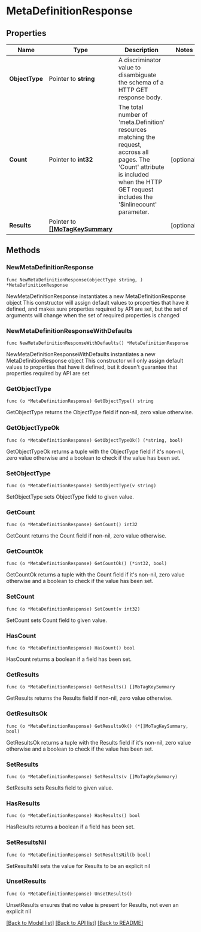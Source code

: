 # MetaDefinitionResponse

## Properties

Name | Type | Description | Notes
------------ | ------------- | ------------- | -------------
**ObjectType** | Pointer to **string** | A discriminator value to disambiguate the schema of a HTTP GET response body. | 
**Count** | Pointer to **int32** | The total number of &#39;meta.Definition&#39; resources matching the request, accross all pages. The &#39;Count&#39; attribute is included when the HTTP GET request includes the &#39;$inlinecount&#39; parameter. | [optional] 
**Results** | Pointer to [**[]MoTagKeySummary**](MoTagKeySummary.md) |  | [optional] 

## Methods

### NewMetaDefinitionResponse

`func NewMetaDefinitionResponse(objectType string, ) *MetaDefinitionResponse`

NewMetaDefinitionResponse instantiates a new MetaDefinitionResponse object
This constructor will assign default values to properties that have it defined,
and makes sure properties required by API are set, but the set of arguments
will change when the set of required properties is changed

### NewMetaDefinitionResponseWithDefaults

`func NewMetaDefinitionResponseWithDefaults() *MetaDefinitionResponse`

NewMetaDefinitionResponseWithDefaults instantiates a new MetaDefinitionResponse object
This constructor will only assign default values to properties that have it defined,
but it doesn't guarantee that properties required by API are set

### GetObjectType

`func (o *MetaDefinitionResponse) GetObjectType() string`

GetObjectType returns the ObjectType field if non-nil, zero value otherwise.

### GetObjectTypeOk

`func (o *MetaDefinitionResponse) GetObjectTypeOk() (*string, bool)`

GetObjectTypeOk returns a tuple with the ObjectType field if it's non-nil, zero value otherwise
and a boolean to check if the value has been set.

### SetObjectType

`func (o *MetaDefinitionResponse) SetObjectType(v string)`

SetObjectType sets ObjectType field to given value.


### GetCount

`func (o *MetaDefinitionResponse) GetCount() int32`

GetCount returns the Count field if non-nil, zero value otherwise.

### GetCountOk

`func (o *MetaDefinitionResponse) GetCountOk() (*int32, bool)`

GetCountOk returns a tuple with the Count field if it's non-nil, zero value otherwise
and a boolean to check if the value has been set.

### SetCount

`func (o *MetaDefinitionResponse) SetCount(v int32)`

SetCount sets Count field to given value.

### HasCount

`func (o *MetaDefinitionResponse) HasCount() bool`

HasCount returns a boolean if a field has been set.

### GetResults

`func (o *MetaDefinitionResponse) GetResults() []MoTagKeySummary`

GetResults returns the Results field if non-nil, zero value otherwise.

### GetResultsOk

`func (o *MetaDefinitionResponse) GetResultsOk() (*[]MoTagKeySummary, bool)`

GetResultsOk returns a tuple with the Results field if it's non-nil, zero value otherwise
and a boolean to check if the value has been set.

### SetResults

`func (o *MetaDefinitionResponse) SetResults(v []MoTagKeySummary)`

SetResults sets Results field to given value.

### HasResults

`func (o *MetaDefinitionResponse) HasResults() bool`

HasResults returns a boolean if a field has been set.

### SetResultsNil

`func (o *MetaDefinitionResponse) SetResultsNil(b bool)`

 SetResultsNil sets the value for Results to be an explicit nil

### UnsetResults
`func (o *MetaDefinitionResponse) UnsetResults()`

UnsetResults ensures that no value is present for Results, not even an explicit nil

[[Back to Model list]](../README.md#documentation-for-models) [[Back to API list]](../README.md#documentation-for-api-endpoints) [[Back to README]](../README.md)


